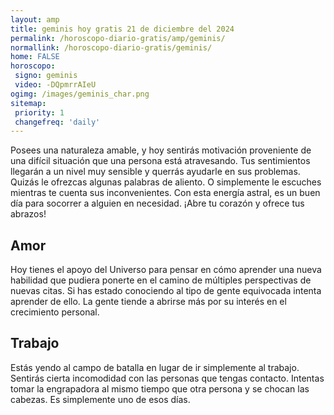 ```yaml
---
layout: amp
title: geminis hoy gratis 21 de diciembre del 2024 
permalink: /horoscopo-diario-gratis/amp/geminis/
normallink: /horoscopo-diario-gratis/geminis/
home: FALSE
horoscopo:
 signo: geminis
 video: -DQpmrrAIeU
ogimg: /images/geminis_char.png
sitemap:
 priority: 1
 changefreq: 'daily'
---
```



Posees una naturaleza amable, y hoy sentirás motivación proveniente de una difícil situación que una persona está atravesando. Tus sentimientos llegarán a un nivel muy sensible y querrás ayudarle en sus problemas. Quizás le ofrezcas algunas palabras de aliento. O simplemente le escuches mientras te cuenta sus inconvenientes. Con esta energía astral, es un buen día para socorrer a alguien en necesidad. ¡Abre tu corazón y ofrece tus abrazos!

## Amor

Hoy tienes el apoyo del Universo para pensar en cómo aprender una nueva habilidad que pudiera ponerte en el camino de múltiples perspectivas de nuevas citas. Si has estado conociendo al tipo de gente equivocada intenta aprender de ello. La gente tiende a abrirse más por su interés en el crecimiento personal.

## Trabajo

Estás yendo al campo de batalla en lugar de ir simplemente al trabajo. Sentirás cierta incomodidad con las personas que tengas contacto. Intentas tomar la engrapadora al mismo tiempo que otra persona y se chocan las cabezas. Es simplemente uno de esos días.